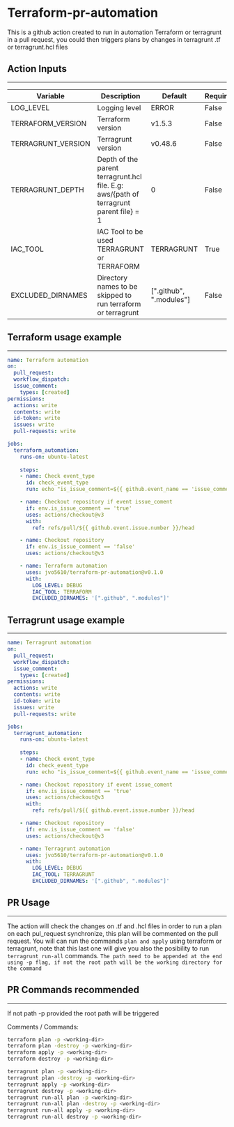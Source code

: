 # Terraform-pr-automation

This is a github action created to run in automation Terraform or terragrunt in a pull request, you could then triggers plans by changes in terragrunt .tf or terragrunt.hcl files

## Action Inputs
---

| Variable     | Description    | Default | Required |
| ------------- | ------------- | -------- | -------- |
| LOG_LEVEL | Logging level | ERROR | False |
| TERRAFORM_VERSION | Terraform version | v1.5.3 | False |
| TERRAGRUNT_VERSION | Terragrunt version | v0.48.6 | False |
| TERRAGRUNT_DEPTH | Depth of the parent terragrunt.hcl file. E.g: aws/{path of terragrunt parent file} = 1 | 0 | False |
| IAC_TOOL | IAC Tool to be used TERRAGRUNT or TERRAFORM | TERRAGRUNT | True |
| EXCLUDED_DIRNAMES | Directory names to be skipped to run terraform or terragrunt | [".github", ".modules"] | False |

## Terraform usage example

---

```yaml
name: Terraform automation
on:
  pull_request:
  workflow_dispatch:
  issue_comment:
    types: [created]
permissions:
  actions: write
  contents: write
  id-token: write
  issues: write
  pull-requests: write

jobs:
  terraform_automation:
    runs-on: ubuntu-latest
    
    steps:
    - name: Check event_type
      id: check_event_type
      run: echo "is_issue_comment=${{ github.event_name == 'issue_comment' }}" >> $GITHUB_ENV

    - name: Checkout repository if event issue_coment
      if: env.is_issue_comment == 'true'
      uses: actions/checkout@v3
      with:
        ref: refs/pull/${{ github.event.issue.number }}/head

    - name: Checkout repository
      if: env.is_issue_comment == 'false'
      uses: actions/checkout@v3

    - name: Terraform automation
      uses: jvo5610/terraform-pr-automation@v0.1.0
      with:
        LOG_LEVEL: DEBUG
        IAC_TOOL: TERRAFORM
        EXCLUDED_DIRNAMES: '[".github", ".modules"]'
```

## Terragrunt usage example

---

```yaml
name: Terragrunt automation
on:
  pull_request:
  workflow_dispatch:
  issue_comment:
    types: [created]
permissions:
  actions: write
  contents: write
  id-token: write
  issues: write
  pull-requests: write

jobs:
  terragrunt_automation:
    runs-on: ubuntu-latest
    
    steps:
    - name: Check event_type
      id: check_event_type
      run: echo "is_issue_comment=${{ github.event_name == 'issue_comment' }}" >> $GITHUB_ENV

    - name: Checkout repository if event issue_coment
      if: env.is_issue_comment == 'true'
      uses: actions/checkout@v3
      with:
        ref: refs/pull/${{ github.event.issue.number }}/head

    - name: Checkout repository
      if: env.is_issue_comment == 'false'
      uses: actions/checkout@v3

    - name: Terragrunt automation
      uses: jvo5610/terraform-pr-automation@v0.1.0
      with:
        LOG_LEVEL: DEBUG
        IAC_TOOL: TERRAGRUNT
        EXCLUDED_DIRNAMES: '[".github", ".modules"]'
```

## PR Usage 
---

The action will check the changes on .tf and .hcl files in order to run a plan on each pul_request synchronize, this plan will be commented on the pull request. You will can run the commands `plan and apply` using terraform or terragrunt, note that this last one will give you also the posibility to run `terragrunt run-all` commands. `The path need to be appended at the end using -p flag, if not the root path will be the working directory for the command`

## PR Commands recommended
---

If not path -p provided the root path will be triggered

Comments / Commands:

```bash
terraform plan -p <working-dir>
terraform plan -destroy -p <working-dir>
terraform apply -p <working-dir>
terraform destroy -p <working-dir>

terragrunt plan -p <working-dir>
terragrunt plan -destroy -p <working-dir>
terragrunt apply -p <working-dir>
terragrunt destroy -p <working-dir>
terragrunt run-all plan -p <working-dir>
terragrunt run-all plan -destroy -p <working-dir>
terragrunt run-all apply -p <working-dir>
terragrunt run-all destroy -p <working-dir>
```